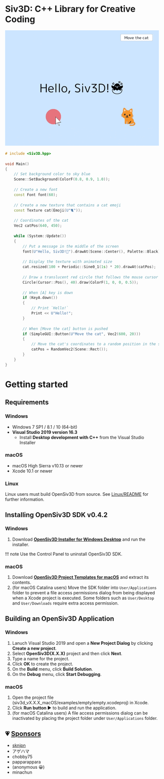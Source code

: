 
# Siv3D: C++ Library for Creative Coding

![](images/demo.gif)

```C++
# include <Siv3D.hpp>

void Main()
{
	// Set background color to sky blue
	Scene::SetBackground(ColorF(0.8, 0.9, 1.0));

	// Create a new font
	const Font font(60);

	// Create a new texture that contains a cat emoji
	const Texture cat(Emoji(U"🐈"));

	// Coordinates of the cat
	Vec2 catPos(640, 450);

	while (System::Update())
	{
		// Put a message in the middle of the screen
		font(U"Hello, Siv3D!🐣").drawAt(Scene::Center(), Palette::Black);

		// Display the texture with animated size
		cat.resized(100 + Periodic::Sine0_1(1s) * 20).drawAt(catPos);

		// Draw a translucent red circle that follows the mouse cursor
		Circle(Cursor::Pos(), 40).draw(ColorF(1, 0, 0, 0.5));

		// When [A] key is down
		if (KeyA.down())
		{
			// Print `Hello!`
			Print << U"Hello!";
		}

		// When [Move the cat] button is pushed
		if (SimpleGUI::Button(U"Move the cat", Vec2(600, 20)))
		{
			// Move the cat's coordinates to a random position in the screen
			catPos = RandomVec2(Scene::Rect());
		}
	}
}
```

# Getting started
## Requirements
### Windows
- Windows 7 SP1 / 8.1 / 10 (64-bit)
- **Visual Studio 2019 version 16.3**
    - Install **Desktop development with C++** from the Visual Studio Installer

### macOS
- macOS High Sierra v10.13 or newer
- Xcode 10.1 or newer

### Linux
Linux users must build OpenSiv3D from source. See [Linux/README](https://github.com/Siv3D/OpenSiv3D/blob/master/Linux/README.md) for further information.

## Installing OpenSiv3D SDK v0.4.2
### Windows
1. Download **[OpenSiv3D Installer for Windows Desktop](https://siv3d.jp/downloads/Siv3D/OpenSiv3D(0.4.2)Installer.exe)** and run the installer.

!!! note
    Use the Control Panel to uninstall OpenSiv3D SDK.

### macOS
1. Download **[OpenSiv3D Project Templates for macOS](https://siv3d.jp/downloads/Siv3D/siv3d_v0.4.2_macOS.zip)** and extract its contents.
2. (for macOS Catalina users) Move the SDK folder into `User/Applications` folder to prevent a file access permissions dialog from being displayed when a Xcode project is executed. Some folders such as `User/Desktop` and `User/Downloads` require extra access permission.

## Building an OpenSiv3D Application
### Windows
1. Lanuch Visual Studio 2019 and open a **New Project Dialog** by clicking **Create a new project**.
2. Select **OpenSiv3D(X.X.X)** project and then click **Next**.
3. Type a name for the project.
4. Click **OK** to create the project.
5. On the **Build** menu, click **Build Solution**.
6. On the **Debug** menu, click **Start Debugging**.

### macOS
1. Open the project file (siv3d_vX.X.X_macOS/examples/empty/empty.xcodeproj) in Xcode.
2. Click **Run button ▶️** to build and run the application.
3. (for macOS Catalina users) A file access permissions dialog can be inactivated by placing the project folder under `User/Applications` folder.

## 💗 [Sponsors](https://github.com/sponsors/Reputeless)
- [sknjpn](https://twitter.com/sknjpn)
- アゲハマ
- chobby75
- papparappara
- (anonymous 😀)
- minachun